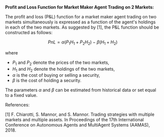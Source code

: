 

**Profit and Loss Function for Market Maker Agent Trading on 2 Markets:**

The profit and loss (P&L) function for a market maker agent trading on two markets simultaneously is expressed as a function of the agent's holdings in each of the two markets. As suggested by [1], the P&L function should be constructed as follows:

$$PnL = \alpha \left( P_{1}H_{1} + P_{2}H_{2} \right) - \beta\left(H_{1} + H_{2} \right)$$ 

where 

* $P_{1}$ and $P_{2}$ denote the prices of the two markets,
* $H_{1}$ and $H_{2}$ denote the holdings of the two markets,
* $\alpha$ is the cost of buying or selling a security,
* $\beta$ is the cost of holding a security.

The parameters $\alpha$ and $\beta$ can be estimated from historical data or set equal to a fixed value.

References:

[1] F. Chiarotti, S. Mannor, and S. Mannor. Trading strategies with multiple markets and multiple assets. In Proceedings of the 17th International Conference on Autonomous Agents and MultiAgent Systems (AAMAS), 2018.